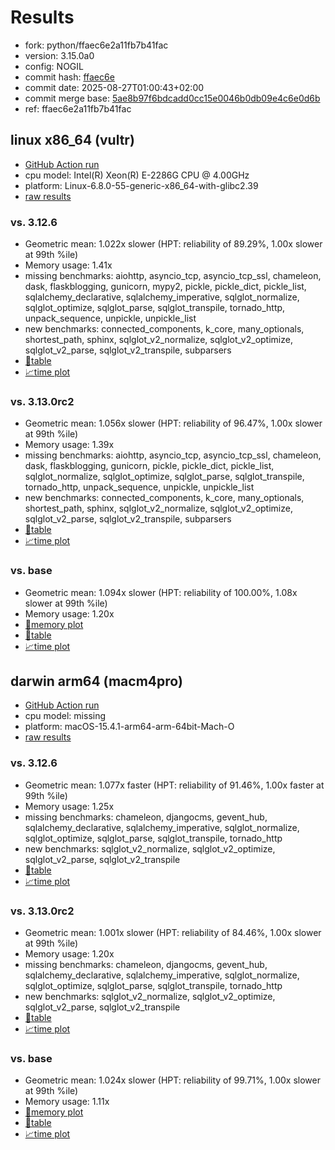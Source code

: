 # Results

- fork: python/ffaec6e2a11fb7b41fac
- version: 3.15.0a0
- config: NOGIL
- commit hash: [ffaec6e](https://github.com/python/cpython/commit/ffaec6e)
- commit date: 2025-08-27T01:00:43+02:00
- commit merge base: [5ae8b97f6bdcadd0cc15e0046b0db09e4c6e0d6b](https://github.com/python/cpython/commit/5ae8b97f6bdcadd0cc15e0046b0db09e4c6e0d6b)
- ref: ffaec6e2a11fb7b41fac

## linux x86_64 (vultr)

- [GitHub Action run](https://github.com/facebookexperimental/free-threading-benchmarking/actions/runs/17253832817)
- cpu model: Intel(R) Xeon(R) E-2286G CPU @ 4.00GHz
- platform: Linux-6.8.0-55-generic-x86_64-with-glibc2.39
- [raw results](bm-20250827-vultr-x86_64-python-ffaec6e2a11fb7b41fac-3.15.0a0-ffaec6e.json)

### vs. 3.12.6

- Geometric mean: 1.022x slower (HPT: reliability of 89.29%, 1.00x slower at 99th %ile)
- Memory usage: 1.41x
- missing benchmarks: aiohttp, asyncio_tcp, asyncio_tcp_ssl, chameleon, dask, flaskblogging, gunicorn, mypy2, pickle, pickle_dict, pickle_list, sqlalchemy_declarative, sqlalchemy_imperative, sqlglot_normalize, sqlglot_optimize, sqlglot_parse, sqlglot_transpile, tornado_http, unpack_sequence, unpickle, unpickle_list
- new benchmarks: connected_components, k_core, many_optionals, shortest_path, sphinx, sqlglot_v2_normalize, sqlglot_v2_optimize, sqlglot_v2_parse, sqlglot_v2_transpile, subparsers
- [📄table](bm-20250827-vultr-x86_64-python-ffaec6e2a11fb7b41fac-3.15.0a0-ffaec6e-vs-3.12.6.md)
- [📈time plot](bm-20250827-vultr-x86_64-python-ffaec6e2a11fb7b41fac-3.15.0a0-ffaec6e-vs-3.12.6.svg)

### vs. 3.13.0rc2

- Geometric mean: 1.056x slower (HPT: reliability of 96.47%, 1.00x slower at 99th %ile)
- Memory usage: 1.39x
- missing benchmarks: aiohttp, asyncio_tcp, asyncio_tcp_ssl, chameleon, dask, flaskblogging, gunicorn, pickle, pickle_dict, pickle_list, sqlglot_normalize, sqlglot_optimize, sqlglot_parse, sqlglot_transpile, tornado_http, unpack_sequence, unpickle, unpickle_list
- new benchmarks: connected_components, k_core, many_optionals, shortest_path, sphinx, sqlglot_v2_normalize, sqlglot_v2_optimize, sqlglot_v2_parse, sqlglot_v2_transpile, subparsers
- [📄table](bm-20250827-vultr-x86_64-python-ffaec6e2a11fb7b41fac-3.15.0a0-ffaec6e-vs-3.13.0rc2.md)
- [📈time plot](bm-20250827-vultr-x86_64-python-ffaec6e2a11fb7b41fac-3.15.0a0-ffaec6e-vs-3.13.0rc2.svg)

### vs. base

- Geometric mean: 1.094x slower (HPT: reliability of 100.00%, 1.08x slower at 99th %ile)
- Memory usage: 1.20x
- [🧠memory plot](bm-20250827-vultr-x86_64-python-ffaec6e2a11fb7b41fac-3.15.0a0-ffaec6e-vs-base-mem.svg)
- [📄table](bm-20250827-vultr-x86_64-python-ffaec6e2a11fb7b41fac-3.15.0a0-ffaec6e-vs-base.md)
- [📈time plot](bm-20250827-vultr-x86_64-python-ffaec6e2a11fb7b41fac-3.15.0a0-ffaec6e-vs-base.svg)

## darwin arm64 (macm4pro)

- [GitHub Action run](https://github.com/facebookexperimental/free-threading-benchmarking/actions/runs/17253832817)
- cpu model: missing
- platform: macOS-15.4.1-arm64-arm-64bit-Mach-O
- [raw results](bm-20250827-macm4pro-arm64-python-ffaec6e2a11fb7b41fac-3.15.0a0-ffaec6e.json)

### vs. 3.12.6

- Geometric mean: 1.077x faster (HPT: reliability of 91.46%, 1.00x faster at 99th %ile)
- Memory usage: 1.25x
- missing benchmarks: chameleon, djangocms, gevent_hub, sqlalchemy_declarative, sqlalchemy_imperative, sqlglot_normalize, sqlglot_optimize, sqlglot_parse, sqlglot_transpile, tornado_http
- new benchmarks: sqlglot_v2_normalize, sqlglot_v2_optimize, sqlglot_v2_parse, sqlglot_v2_transpile
- [📄table](bm-20250827-macm4pro-arm64-python-ffaec6e2a11fb7b41fac-3.15.0a0-ffaec6e-vs-3.12.6.md)
- [📈time plot](bm-20250827-macm4pro-arm64-python-ffaec6e2a11fb7b41fac-3.15.0a0-ffaec6e-vs-3.12.6.svg)

### vs. 3.13.0rc2

- Geometric mean: 1.001x slower (HPT: reliability of 84.46%, 1.00x slower at 99th %ile)
- Memory usage: 1.20x
- missing benchmarks: chameleon, djangocms, gevent_hub, sqlalchemy_declarative, sqlalchemy_imperative, sqlglot_normalize, sqlglot_optimize, sqlglot_parse, sqlglot_transpile, tornado_http
- new benchmarks: sqlglot_v2_normalize, sqlglot_v2_optimize, sqlglot_v2_parse, sqlglot_v2_transpile
- [📄table](bm-20250827-macm4pro-arm64-python-ffaec6e2a11fb7b41fac-3.15.0a0-ffaec6e-vs-3.13.0rc2.md)
- [📈time plot](bm-20250827-macm4pro-arm64-python-ffaec6e2a11fb7b41fac-3.15.0a0-ffaec6e-vs-3.13.0rc2.svg)

### vs. base

- Geometric mean: 1.024x slower (HPT: reliability of 99.71%, 1.00x slower at 99th %ile)
- Memory usage: 1.11x
- [🧠memory plot](bm-20250827-macm4pro-arm64-python-ffaec6e2a11fb7b41fac-3.15.0a0-ffaec6e-vs-base-mem.svg)
- [📄table](bm-20250827-macm4pro-arm64-python-ffaec6e2a11fb7b41fac-3.15.0a0-ffaec6e-vs-base.md)
- [📈time plot](bm-20250827-macm4pro-arm64-python-ffaec6e2a11fb7b41fac-3.15.0a0-ffaec6e-vs-base.svg)


